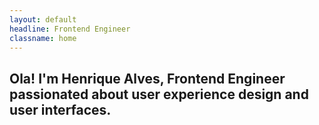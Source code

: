 ```yaml
---
layout: default
headline: Frontend Engineer
classname: home
---
```


## Ola! I'm Henrique Alves, Frontend Engineer passionated about user experience design and user interfaces.
